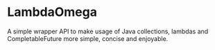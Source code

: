 # LambdaOmega
A simple wrapper API to make usage of Java collections, lambdas and CompletableFuture more simple, concise and enjoyable.

